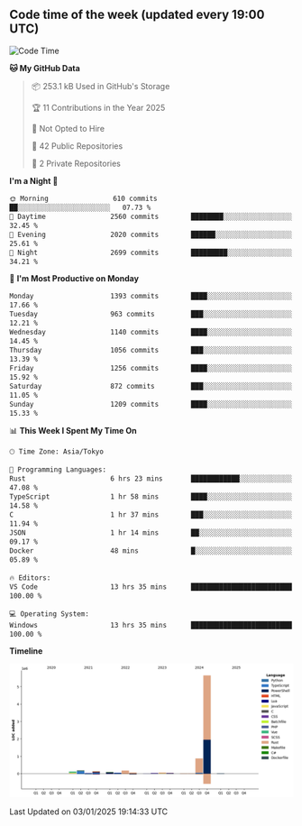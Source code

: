 ## Code time of the week (updated every 19:00 UTC)

<!--START_SECTION:waka-->
![Code Time](http://img.shields.io/badge/Code%20Time-4%2C134%20hrs%2037%20mins-blue)

**🐱 My GitHub Data** 

> 📦 253.1 kB Used in GitHub's Storage 
 > 
> 🏆 11 Contributions in the Year 2025
 > 
> 🚫 Not Opted to Hire
 > 
> 📜 42 Public Repositories 
 > 
> 🔑 2 Private Repositories 
 > 
**I'm a Night 🦉** 

```text
🌞 Morning                610 commits         ██░░░░░░░░░░░░░░░░░░░░░░░   07.73 % 
🌆 Daytime                2560 commits        ████████░░░░░░░░░░░░░░░░░   32.45 % 
🌃 Evening                2020 commits        ██████░░░░░░░░░░░░░░░░░░░   25.61 % 
🌙 Night                  2699 commits        █████████░░░░░░░░░░░░░░░░   34.21 % 
```
📅 **I'm Most Productive on Monday** 

```text
Monday                   1393 commits        ████░░░░░░░░░░░░░░░░░░░░░   17.66 % 
Tuesday                  963 commits         ███░░░░░░░░░░░░░░░░░░░░░░   12.21 % 
Wednesday                1140 commits        ████░░░░░░░░░░░░░░░░░░░░░   14.45 % 
Thursday                 1056 commits        ███░░░░░░░░░░░░░░░░░░░░░░   13.39 % 
Friday                   1256 commits        ████░░░░░░░░░░░░░░░░░░░░░   15.92 % 
Saturday                 872 commits         ███░░░░░░░░░░░░░░░░░░░░░░   11.05 % 
Sunday                   1209 commits        ████░░░░░░░░░░░░░░░░░░░░░   15.33 % 
```


📊 **This Week I Spent My Time On** 

```text
🕑︎ Time Zone: Asia/Tokyo

💬 Programming Languages: 
Rust                     6 hrs 23 mins       ████████████░░░░░░░░░░░░░   47.08 % 
TypeScript               1 hr 58 mins        ████░░░░░░░░░░░░░░░░░░░░░   14.58 % 
C                        1 hr 37 mins        ███░░░░░░░░░░░░░░░░░░░░░░   11.94 % 
JSON                     1 hr 14 mins        ██░░░░░░░░░░░░░░░░░░░░░░░   09.17 % 
Docker                   48 mins             █░░░░░░░░░░░░░░░░░░░░░░░░   05.89 % 

🔥 Editors: 
VS Code                  13 hrs 35 mins      █████████████████████████   100.00 % 

💻 Operating System: 
Windows                  13 hrs 35 mins      █████████████████████████   100.00 % 
```

**Timeline**

![Lines of Code chart](https://raw.githubusercontent.com/SARDONYX-sard/SARDONYX-sard/main/assets/bar_graph.png)


 Last Updated on 03/01/2025 19:14:33 UTC
<!--END_SECTION:waka-->